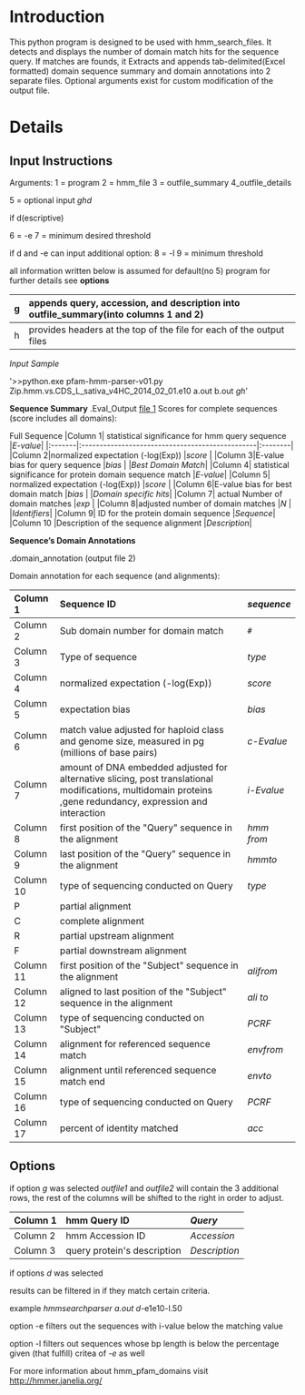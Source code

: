 # Introduction #

This python program is designed to be used with hmm\_search\_files. It detects and displays the number of domain match hits for the sequence query. If matches are founds, it Extracts and appends tab-delimited(Excel formatted) domain sequence summary and domain annotations into 2 separate files. Optional arguments exist for custom modification of the output file.

# Details #

## Input Instructions ##

Arguments:
1 = program 2 = hmm\_file 3 = outfile\_summary 4\_outfile\_details

5 = optional input _ghd_

if d(escriptive)

6 = -e 7 = minimum desired threshold

if d and -e can input additional option:
8 = -l 9 = minimum threshold

all information written below is assumed for default(no 5) program
for further details see **options**

|g  |appends query, accession, and description into outfile\_summary(into columns 1 and 2)|
|:--|:------------------------------------------------------------------------------------|
|h  | provides headers at the top of the file for each of the output files                |
_Input Sample_

'>>python.exe pfam-hmm-parser-v01.py Zip.hmm.vs.CDS\_L\_sativa\_v4HC\_2014\_02\_01.e10 a.out b.out _gh_'


**Sequence Summary**
.Eval\_Output [file 1](output.md)
Scores for complete sequences (score includes all domains):

Full Sequence
|Column 1| statistical significance for hmm query sequence |_E-value_|
|:-------|:------------------------------------------------|:--------|
|Column 2|normalized expectation (-log(Exp))               |_score_  |
|Column 3|E-value bias for query sequence                  |_bias_   |
|_Best Domain Match_|
|Column 4| statistical significance for protein domain sequence match |_E-value_|
|Column 5| normalized expectation (-log(Exp))              |_score_  |
|Column 6|E-value bias for best domain match               |_bias_   |
|_Domain specific hits_|
|Column 7| actual Number of domain matches                 |_exp_    |
|Column 8|adjusted number of domain matches                |_N_      |
|_Identifiers_|
|Column 9| ID for the protein domain sequence              |_Sequence_|
|Column 10 |Description of the sequence alignment            |_Description_|

**Sequence’s Domain Annotations**

.domain\_annotation (output file 2)

Domain annotation for each sequence (and alignments):

|Column 1|Sequence ID|_sequence_|
|:-------|:----------|:---------|
|Column 2|Sub domain number for domain match |_`#`_     |
|Column 3|Type of sequence |_type_    |
|Column 4|normalized expectation (-log(Exp)) |_score_   |
|Column 5|expectation bias |_bias_    |
|Column 6|match value adjusted for haploid class and genome size, measured in pg (millions of base pairs) |_c-Evalue_|
|Column 7|amount of DNA embedded adjusted for alternative slicing, post translational modifications, multidomain proteins ,gene redundancy, expression and interaction |_i-Evalue_|
|Column 8|first position of the "Query" sequence in the alignment |_hmm from_|
|Column 9|last position of the "Query" sequence in the alignment |_hmmto_   |
|Column 10| type of sequencing conducted on Query|_type_    |
|P       |partial alignment |
|C       |complete alignment |
|R       |partial upstream alignment |
|F       |partial downstream alignment |
|Column 11| first position of the "Subject" sequence in the alignment |_alifrom_ |
|Column 12|aligned to last position of the "Subject" sequence in the alignment  |_ali to_  |
|Column 13|type of sequencing conducted on "Subject" |_PCRF_    |
|Column 14|alignment for referenced sequence match|_envfrom_ |
|Column 15|alignment until referenced sequence match end|_envto_   |
|Column 16|type of sequencing conducted on Query|_PCRF_    |
|Column 17| percent of identity matched |_acc_     |

## Options ##

if option _g_ was selected _outfile1_ and _outfile2_ will contain the 3 additional rows,
the rest of the columns will be shifted to the right in order to adjust.

|Column 1| hmm Query ID |_Query_|
|:-------|:-------------|:------|
|Column 2| hmm Accession ID |_Accession_|
|Column 3| query protein's description |_Description_|

if options _d_ was selected

results can be filtered in if they match certain criteria.

example _hmmsearchparser_ _a.out_ _d_-e1e10-l.50

option -e filters out the sequences with i-value below the matching value

option -l filters out sequences whose bp length is below the percentage given (that fulfill) critea of _-e_ as well

For more information about hmm\_pfam\_domains visit http://hmmer.janelia.org/